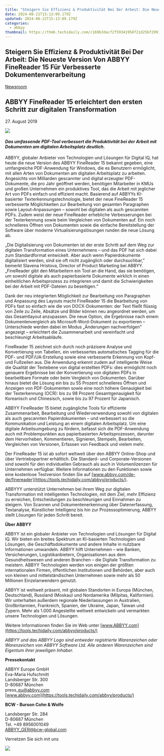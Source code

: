 ```yaml
---
title: "Steigern Sie Effizienz & Produktivität Bei Der Arbeit: Die Neueste Version Von ABBYY FineReader 15 Für Verbesserte Dokumentenverarbeitung"
date: 2024-08-21T15:13:09.179Z
updated: 2024-08-22T15:13:09.179Z
categories:
  - abbyy
thumbnail: https://thmb.techidaily.com/c169b3dacf2f59341958f21d25bf2991aa2ae1cdaf45a12a73275ef22646d781.jpg
---
```


## Steigern Sie Effizienz & Produktivität Bei Der Arbeit: Die Neueste Version Von ABBYY FineReader 15 Für Verbesserte Dokumentenverarbeitung

[Newsroom](https://tools.techidaily.com/abbyy/products/)

## ABBYY FineReader 15 erleichtert den ersten Schritt zur digitalen Transformation

27\. August 2019

![](https://content.abbyy.com/-/media/project/abbyy/abbyy/branchtemplates/shutterstock_1272462163_1296-x-729.jpg?h=729&iar=0&w=1296)

#### _Das umfassende PDF-Tool verbessert die Produktivität bei der Arbeit mit Dokumenten am digitalen Arbeitsplatz deutlich._

ABBYY, globaler Anbieter von Technologien und Lösungen für Digital IQ, hat heute die neue Version des ABBYY FineReader 15 bekannt gegeben, eine umfangreiche PDF-Anwendung für Windows, die es Benutzern ermöglicht, mit allen Arten von Dokumenten am digitalen Arbeitsplatz zu arbeiten. Angesichts von Milliarden gescannter und digital erzeugter PDF-Dokumente, die pro Jahr geöffnet werden, benötigen Mitarbeiter in KMUs und großen Unternehmen ein produktives Tool, das die Arbeit mit jeglicher Art von PDFs einfach und effizient macht. Basierend auf ABBYYs KI-basierter Texterkennungstechnologie, bietet der neue FineReader 15 verbesserte Möglichkeiten zur Bearbeitung von gesamten Paragraphen sowie Layout-Anpassungen – sowohl bei digitalen als auch gescannten PDFs. Zudem weist der neue FineReader erhebliche Verbesserungen bei der Texterkennung sowie beim Vergleichen von Dokumenten auf. Ein noch schnelleres Öffnen von Dokumenten sowie die einfache Bereitstellung der Software über moderne Virtualisierungslösungen runden die neue Lösung ab.

„Die Digitalisierung von Dokumenten ist der erste Schritt auf dem Weg zur digitalen Transformation eines Unternehmens – und das PDF hat sich dabei zum Standardformat entwickelt. Aber auch wenn Papierdokumente digitalisiert werden, sind sie oft nicht zugänglich oder durchsuchbar,” bemerkt Slavena Hristova, Director of Product Marketing bei ABBYY. „FineReader gibt den Mitarbeitern ein Tool an die Hand, das sie benötigen, um sowohl digitale als auch papierbasierte Dokumente wirklich in einen einheitlichen Arbeitsprozess zu integrieren und damit die Schwierigkeiten bei der Arbeit mit PDF-Dateien zu beseitigen.“

Dank der neu integrierten Möglichkeit zur Bearbeitung von Paragraphen und Anpassung des Layouts macht FineReader 15 die Bearbeitung von PDFs fast so einfach wie die von DOCX-Dokumenten: der Text fließt flüssig von Zeile zu Zeile, Absätze und Bilder können neu angeordnet werden, um das Gesamtlayout anzupassen. Die neue Option, die Ergebnisse nach einem Dokumentenvergleich als Microsoft-Word-Dokument zu exportieren – Unterschiede werden dabei im Modus „Änderungen nachverfolgen" angezeigt – erleichtert die Zusammenarbeit und vereinfacht und beschleunigt Arbeitsabläufe.

FineReader 15 zeichnet sich durch noch präzisere Analyse und Konvertierung von Tabellen, ein verbessertes automatisches Tagging für die PDF- und PDF/UA-Erstellung sowie eine verbesserte Erkennung von Kopf- und Fußzeilen aus. Die Anwendung erkennt zudem auf intelligente Weise die Qualität der Textebene von digital erstellten PDFs: dies ermöglicht noch genauere Ergebnisse bei der Konvertierung von digitalen PDFs in bearbeitbare Formate oder beim Vergleich von Dokumenten. Darüber hinaus bietet die Lösung ein bis zu 55 Prozent schnelleres Öffnen und Anzeigen von PDF-Dokumenten sowie eine noch höhere Genauigkeit bei der Texterkennung (OCR): bis zu 98 Prozent Gesamtgenauigkeit für Koreanisch und Chinesisch, sowie bis zu 97 Prozent für Japanisch.

ABBYY FineReader 15 bietet zugängliche Tools für effiziente Zusammenarbeit, Bearbeitung und Wiederverwendung sowohl von digitalen als auch gescannten Papierdokumenten – und verbessert so die Kommunikation und Leistung an einem digitalen Arbeitsplatz. Um eine digitale Arbeitsumgebung zu fördern, befasst sich die PDF-Anwendung auch mit Problempunkten aus papierbasierten Arbeitsprozessen, darunter dem Hervorheben, Kommentieren, Signieren, Stempeln, Bearbeiten, Vergleichen von Versionen, Erfassen von Feedback und vielem mehr.

Der FineReader 15 ist ab sofort weltweit über den ABBYY Online-Shop und über Vertriebspartner erhältlich. Die Standard- und Corporate-Versionen sind sowohl für den individuellen Gebrauch als auch in Volumenlizenzen für Unternehmen verfügbar. Weitere Informationen zu den Funktionen sowie eine kostenlose Testversion finden Sie auf [www.abbyy.com/de-de/finereader](https://tools.techidaily.com/abbyy/products/).

ABBYYY unterstützt Unternehmen bei ihrem Weg zur digitalen Transformation mit intelligenten Technologien, mit dem Ziel, mehr Effizienz zu erreichen, Entscheidungen zu beschleunigen und Einnahmen zu steigern. Von Scannen und Dokumentenerkennung über Datenerfassung, Textanalyse, Künstlicher Intelligenz bis hin zur Prozessoptimierung, ABBYY stellt Lösungen für jeden Schritt bereit.

**Über ABBYY**

ABBYY ist ein globaler Anbieter von Technologien und Lösungen für Digital IQ. Wir bieten ein breites Spektrum an KI-basierten Technologien und Lösungen, die Geschäftsdokumente und andere Inhalte in nutzbare Informationen umwandeln. ABBYY hilft Unternehmen – wie Banken, Versicherungen, Logistikanbietern, Organisationen aus dem Gesundheitswesen und anderen Branchen – die Digitale Transformation zu meistern. ABBYY Technologien werden von einigen der größten internationalen Firmen, öffentlichen Institutionen und Behörden, aber auch von kleinen und mittelständischen Unternehmen sowie mehr als 50 Millionen Einzelanwendern genutzt.

ABBYY ist weltweit präsent, mit globalen Standorten in Europa (München, Deutschland), Russland (Moskau) und Nordamerika (Milpitas, Kalifornien). Wir unterhalten außerdem regionale Niederlassungen in Australien, Großbritannien, Frankreich, Spanien, der Ukraine, Japan, Taiwan und Zypern. Mehr als 1.000 Angestellte weltweit entwickeln und vermarkten unsere Technologien und Lösungen.

Weitere Informationen finden Sie im Web unter [www.ABBYY.com](https://tools.techidaily.com/abbyy/products/)

_ABBYY und das ABBYY Logo sind entweder registrierte Warenzeichen oder Warenzeichen von ABBYY Software Ltd. Alle anderen Warenzeichen sind Eigentum ihrer jeweiligen Inhaber._

**Pressekontakt**

ABBYY Europe GmbH  
Eva-Maria Hufschmitt  
Landsberger Str. 300  
D-80687 München  
press\_eu@abbyy.com  
[www.abbyy.com](https://tools.techidaily.com/abbyy/products/)

**BCW - Burson Cohn & Wolfe**

Landsberger Str. 284  
D-80687 München  
Tel. +49 8956001049  
[ABBYY\_GER@bcw-global.com](https://tools.techidaily.com/abbyy/products/)

Vernetzen Sie sich mit uns

<ins class="adsbygoogle"
     style="display:block"
     data-ad-format="autorelaxed"
     data-ad-client="ca-pub-7571918770474297"
     data-ad-slot="1223367746"></ins>



<ins class="adsbygoogle"
     style="display:block"
     data-ad-client="ca-pub-7571918770474297"
     data-ad-slot="8358498916"
     data-ad-format="auto"
     data-full-width-responsive="true"></ins>

<!-- affiliate ads begin -->
<a href="https://secure.2checkout.com/order/checkout.php?PRODS=2201613&QTY=1&AFFILIATE=108875&CART=1"><img src="https://www.macdvdripperpro.com/images/devices-3.png" border="0"></a>
<!-- affiliate ads end -->